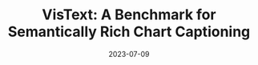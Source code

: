 ---
title: "VisText: A Benchmark for Semantically Rich Chart Captioning"
authors:
  - key: bentang
    equal: true
  - key: angieboggust
    equal: true
  - key: arvindsatya
venue: acl
type: conference
date: 2023-07-09
award: "Outstanding Paper"
links:
  - name: Project
    icon: project
    url: "https://vis.csail.mit.edu/pubs/vistext/"
  - name: Paper
    icon: paper
    url: "https://aclanthology.org/2023.acl-long.401.pdf"
  - name: Video
    icon: video
    url: "https://www.youtube.com/watch?v=Ygyw6AQIPUo"
  - name: Dataset
    icon: dataset
    url: "https://vis.csail.mit.edu/vistext/"
  - name: Code
    icon: code
    url: "https://github.com/mitvis/vistext"
  - name: Press
    icon: news
    url: "https://news.mit.edu/2023/researchers-chart-captions-ai-vistext-0630"
---